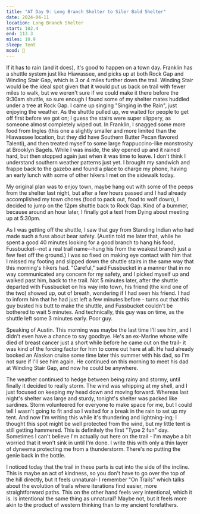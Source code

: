 ```yaml
---
title: "AT Day 9: Long Branch Shelter to Siler Bald Shelter"
date: 2024-04-11
location: Long Branch Shelter
start: 102.4
end: 113.3
miles: 10.9
sleep: Tent
mood: 🙂
---
```

If it has to rain (and it does), it's good to happen on a town day. Franklin has a shuttle system just like Hiawassee, and picks up at both Rock Gap and Winding Stair Gap, which is 3 or 4 miles further down the trail. Winding Stair would be the ideal spot given that it would put us back on trail with fewer miles to walk, but we weren't sure if we could make it there before the 9:30am shuttle, so sure enough I found some of my shelter mates huddled under a tree at Rock Gap. I came up singing "Singing in the Rain", just enjoying the weather. As the shuttle pulled up, we waited for people to get off first before we got on; I guess the stairs were super slippery, as someone almost completely wiped out. In Franklin, I snagged some more food from Ingles (this one a slightly smaller and more limited than the Hiawassee location, but they did have Southern Butter Pecan flavored Talenti), and then treated myself to some large frappuccino-like monstrosity at Brooklyn Bagels. While I was inside, the sky opened up and it rained hard, but then stopped again just when it was time to leave. I don't think I understand southern weather patterns just yet. I brought my sandwich and frappe back to the gazebo and found a place to charge my phone, having an early lunch with some of other hikers I met on the sidewalk today.

My original plan was to enjoy town, maybe hang out with some of the peeps from the shelter last night, but after a few hours passed and I had already accomplished my town chores (food to pack out, food to wolf down), I decided to jump on the 12pm shuttle back to Rock Gap. Kind of a bummer, because around an hour later, I finally got a text from Dying about meeting up at 5:30pm.

As I was getting off the shuttle, I saw that guy from Standing Indian who had made such a fuss about bear safety. (Austin told me later that, while he spent a good 40 minutes looking for a good branch to hang his food, Fussbucket--not a real trail name--hung his from the weakest branch just a few feet off the ground.) I was so fixed on making eye contact with him that I missed my footing and slipped down the shuttle stairs in the same way that this morning's hikers had. "Careful," said Fussbucket in a manner that in no way communicated any concern for my safety, and I picked myself up and walked past him, back to the trail. Not 5 minutes later, after the shuttle departed with Fussbucket on his way into town, his friend (the kind one of the two) showed up, out of breath, wondering if I had seen his friend. I had to inform him that he had just left a few minutes before - turns out that this guy busted his butt to make the shuttle, and Fussbucket couldn't be bothered to wait 5 minutes. And technically, this guy was on time, as the shuttle left some 3 minutes early. Poor guy.

Speaking of Austin. This morning was maybe the last time I'll see him, and I didn't even have a chance to say goodbye. He's an ex-Marine whose wife died of breast cancer just a short while before he came out on the trail- it was kind of the forcing factor for him to come out here at all. He had already booked an Alaskan cruise some time later this summer with his dad, so I'm not sure if I'll see him again. He continued on this morning to meet his dad at Winding Stair Gap, and now he could be anywhere.

The weather continued to hedge between being rainy and stormy, until finally it decided to really storm. The wind was whipping at my shell, and I just focused on keeping my head down and moving forward. Whereas last night's shelter was large and sturdy, tonight's shelter was packed like sardines. Storm volunteered for everyone to make space for me, but I could tell I wasn't going to fit and so I waited for a break in the rain to set up my tent. And now I'm writing this while it's thundering and lightning-ing; I thought this spot might be well protected from the wind, but my little tent is still getting hammered. This is definitely the first "Type 2 fun" day. Sometimes I can't believe I'm actually out here on the trail - I'm maybe a bit worried that it won't sink in until I'm done. I write this with only a thin layer of dyneema protecting me from a thunderstorm. There's no putting the genie back in the bottle.


I noticed today that the trail in these parts is cut into the side of the incline. This is maybe an act of kindness,
so you don't have to go over the top of the hill directly, but it feels unnatural- I remember "On Trails" which
talks about the evolution of trails where iterations find easier, more straightforward paths. This on the other
hand feels very intentional, which it is. Is intentional the same thing as unnatural? Maybe not, but it feels more
akin to the product of western thinking than to my ancient forefathers. 

